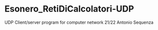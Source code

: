 # Esonero_RetiDiCalcolatori-UDP

UDP Client/server program for computer network 21/22 
Antonio Sequenza
